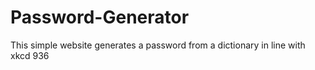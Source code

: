 # Password-Generator
This simple website generates a password from a dictionary in line with xkcd 936
